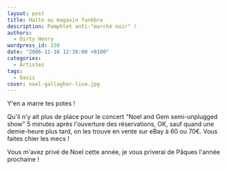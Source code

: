 ```yaml
---
layout: post
title: Halte au magasin funèbre
description: Pamphlet anti-"marché noir" !
authors:
  - Dirty Henry
wordpress_id: 339
date: "2006-11-16 12:38:00 +0100"
categories:
  - Artistes
tags:
  - Oasis
cover: noel-gallagher-live.jpg
---
```


Y'en a marre tes potes !

Qu'il n'y ait plus de place pour le concert "Noel and Gem semi-unplugged show" 5
minutes après l'ouverture des réservations, OK, sauf quand une demie-heure plus
tard, on les trouve en vente sur eBay à 60 ou 70€. Vous faites chier les mecs !

Vous m'avez privé de Noel cette année, je vous priverai de Pâques l'année
prochaine !
